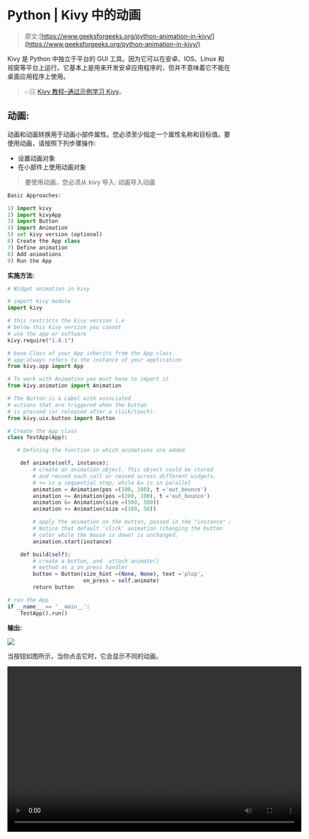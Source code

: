 # Python | Kivy 中的动画

> 原文:[https://www.geeksforgeeks.org/python-animation-in-kivy/](https://www.geeksforgeeks.org/python-animation-in-kivy/)

Kivy 是 Python 中独立于平台的 GUI 工具。因为它可以在安卓、IOS、Linux 和视窗等平台上运行。它基本上是用来开发安卓应用程序的，但并不意味着它不能在桌面应用程序上使用。

> 👉🏽 [Kivy 教程–通过示例学习 Kivy](https://www.geeksforgeeks.org/kivy-tutorial/)。

## 动画:

动画和动画转换用于动画小部件属性。您必须至少指定一个属性名称和目标值。要使用动画，请按照下列步骤操作:

*   设置动画对象
*   在小部件上使用动画对象

> 要使用动画，您必须从 kivy 导入:
> 动画导入动画

```py
Basic Approaches: 

1) import kivy
2) import kivyApp
3) import Button
4) import Animation
5) set kivy version (optional)
6) Create the App class
7) Define animation
8) Add animations
9) Run the App
```

**实施方法:**

```py
# Widget animation in kivy

# import kivy module 
import kivy 

# this restricts the kivy version i.e 
# below this kivy version you cannot 
# use the app or software 
kivy.require("1.9.1") 

# base Class of your App inherits from the App class. 
# app:always refers to the instance of your application 
from kivy.app import App 

# To work with Animation you must have to import it
from kivy.animation import Animation

# The Button is a Label with associated
# actions that are triggered when the button
# is pressed (or released after a click/touch). 
from kivy.uix.button import Button

# Create the App class
class TestApp(App):

   # Defining the function in which animations are added

    def animate(self, instance):
        # create an animation object. This object could be stored
        # and reused each call or reused across different widgets.
        # += is a sequential step, while &= is in parallel
        animation = Animation(pos =(100, 100), t ='out_bounce')
        animation += Animation(pos =(200, 100), t ='out_bounce')
        animation &= Animation(size =(500, 500))
        animation += Animation(size =(100, 50))

        # apply the animation on the button, passed in the "instance" argument
        # Notice that default 'click' animation (changing the button
        # color while the mouse is down) is unchanged.
        animation.start(instance)

    def build(self):
        # create a button, and  attach animate() 
        # method as a on_press handler
        button = Button(size_hint =(None, None), text ='plop',
                        on_press = self.animate)
        return button

# run the App
if __name__ == '__main__':
    TestApp().run()
```

**输出:**

![](img/e998b20f479cbf74350994c3932f4092.png)

当按钮如图所示，当你点击它时，它会显示不同的动画。

<video class="wp-video-shortcode" id="video-317547-1" width="665" height="374" preload="metadata" controls=""><source type="video/webm" src="https://media.geeksforgeeks.org/wp-content/uploads/20190627161231/Animation.webm?_=1">[https://media.geeksforgeeks.org/wp-content/uploads/20190627161231/Animation.webm](https://media.geeksforgeeks.org/wp-content/uploads/20190627161231/Animation.webm)</video>